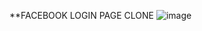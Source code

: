 **FACEBOOK LOGIN PAGE CLONE
![image](https://user-images.githubusercontent.com/94219488/193444179-5541d1e2-93db-42a6-94ba-4352ce37bf3f.png)

